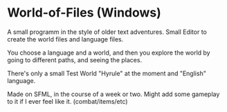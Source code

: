 # World-of-Files (Windows)
A small programm in the style of older text adventures. 
Small Editor to create the world files and language files.

You choose a language and a world, and then you explore the world by going to different paths, and seeing the places.

There's only a small Test World "Hyrule" at the moment and "English" language. 

Made on SFML, in the course of a week or two.
Might add some gameplay to it if I ever feel like it. (combat/items/etc)

